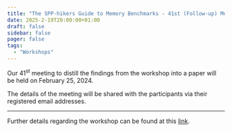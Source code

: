 ```yaml
---
title: "The SPP-hikers Guide to Memory Benchmarks - 41st (Follow-up) Meeting"
date: 2025-2-19T20:00:00+01:00
draft: false
sidebar: false
pager: false
tags:
  - "Workshops"
---
```


Our 41<sup>st</sup> meeting to distill the findings from the workshop into a paper will be held on February 25, 2024.

The details of the meeting will be shared with the participants via their registered email addresses.

---

Further details regarding the workshop can be found at this [link](/posts/mini-workshop_2023).

